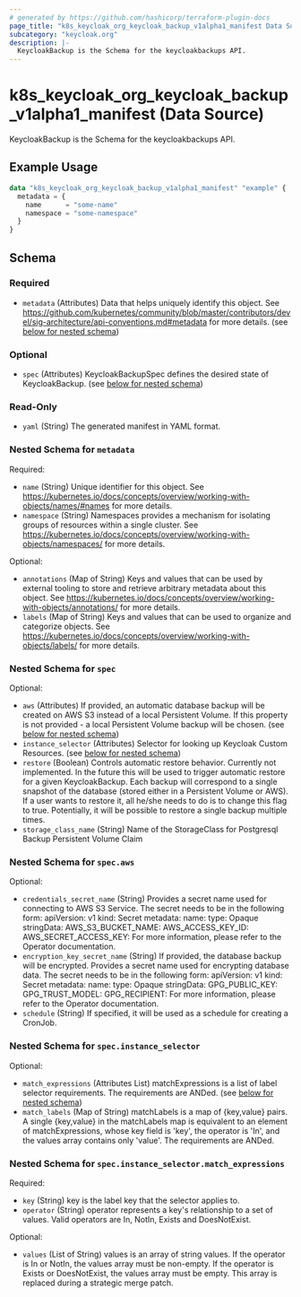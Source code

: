 ```yaml
---
# generated by https://github.com/hashicorp/terraform-plugin-docs
page_title: "k8s_keycloak_org_keycloak_backup_v1alpha1_manifest Data Source - terraform-provider-k8s"
subcategory: "keycloak.org"
description: |-
  KeycloakBackup is the Schema for the keycloakbackups API.
---
```


# k8s_keycloak_org_keycloak_backup_v1alpha1_manifest (Data Source)

KeycloakBackup is the Schema for the keycloakbackups API.

## Example Usage

```terraform
data "k8s_keycloak_org_keycloak_backup_v1alpha1_manifest" "example" {
  metadata = {
    name      = "some-name"
    namespace = "some-namespace"
  }
}
```

<!-- schema generated by tfplugindocs -->
## Schema

### Required

- `metadata` (Attributes) Data that helps uniquely identify this object. See https://github.com/kubernetes/community/blob/master/contributors/devel/sig-architecture/api-conventions.md#metadata for more details. (see [below for nested schema](#nestedatt--metadata))

### Optional

- `spec` (Attributes) KeycloakBackupSpec defines the desired state of KeycloakBackup. (see [below for nested schema](#nestedatt--spec))

### Read-Only

- `yaml` (String) The generated manifest in YAML format.

<a id="nestedatt--metadata"></a>
### Nested Schema for `metadata`

Required:

- `name` (String) Unique identifier for this object. See https://kubernetes.io/docs/concepts/overview/working-with-objects/names/#names for more details.
- `namespace` (String) Namespaces provides a mechanism for isolating groups of resources within a single cluster. See https://kubernetes.io/docs/concepts/overview/working-with-objects/namespaces/ for more details.

Optional:

- `annotations` (Map of String) Keys and values that can be used by external tooling to store and retrieve arbitrary metadata about this object. See https://kubernetes.io/docs/concepts/overview/working-with-objects/annotations/ for more details.
- `labels` (Map of String) Keys and values that can be used to organize and categorize objects. See https://kubernetes.io/docs/concepts/overview/working-with-objects/labels/ for more details.


<a id="nestedatt--spec"></a>
### Nested Schema for `spec`

Optional:

- `aws` (Attributes) If provided, an automatic database backup will be created on AWS S3 instead of a local Persistent Volume. If this property is not provided - a local Persistent Volume backup will be chosen. (see [below for nested schema](#nestedatt--spec--aws))
- `instance_selector` (Attributes) Selector for looking up Keycloak Custom Resources. (see [below for nested schema](#nestedatt--spec--instance_selector))
- `restore` (Boolean) Controls automatic restore behavior. Currently not implemented. In the future this will be used to trigger automatic restore for a given KeycloakBackup. Each backup will correspond to a single snapshot of the database (stored either in a Persistent Volume or AWS). If a user wants to restore it, all he/she needs to do is to change this flag to true. Potentially, it will be possible to restore a single backup multiple times.
- `storage_class_name` (String) Name of the StorageClass for Postgresql Backup Persistent Volume Claim

<a id="nestedatt--spec--aws"></a>
### Nested Schema for `spec.aws`

Optional:

- `credentials_secret_name` (String) Provides a secret name used for connecting to AWS S3 Service. The secret needs to be in the following form: apiVersion: v1 kind: Secret metadata: name: <Secret name> type: Opaque stringData: AWS_S3_BUCKET_NAME: <S3 Bucket Name> AWS_ACCESS_KEY_ID: <AWS Access Key ID> AWS_SECRET_ACCESS_KEY: <AWS Secret Key> For more information, please refer to the Operator documentation.
- `encryption_key_secret_name` (String) If provided, the database backup will be encrypted. Provides a secret name used for encrypting database data. The secret needs to be in the following form: apiVersion: v1 kind: Secret metadata: name: <Secret name> type: Opaque stringData: GPG_PUBLIC_KEY: <GPG Public Key> GPG_TRUST_MODEL: <GPG Trust Model> GPG_RECIPIENT: <GPG Recipient> For more information, please refer to the Operator documentation.
- `schedule` (String) If specified, it will be used as a schedule for creating a CronJob.


<a id="nestedatt--spec--instance_selector"></a>
### Nested Schema for `spec.instance_selector`

Optional:

- `match_expressions` (Attributes List) matchExpressions is a list of label selector requirements. The requirements are ANDed. (see [below for nested schema](#nestedatt--spec--instance_selector--match_expressions))
- `match_labels` (Map of String) matchLabels is a map of {key,value} pairs. A single {key,value} in the matchLabels map is equivalent to an element of matchExpressions, whose key field is 'key', the operator is 'In', and the values array contains only 'value'. The requirements are ANDed.

<a id="nestedatt--spec--instance_selector--match_expressions"></a>
### Nested Schema for `spec.instance_selector.match_expressions`

Required:

- `key` (String) key is the label key that the selector applies to.
- `operator` (String) operator represents a key's relationship to a set of values. Valid operators are In, NotIn, Exists and DoesNotExist.

Optional:

- `values` (List of String) values is an array of string values. If the operator is In or NotIn, the values array must be non-empty. If the operator is Exists or DoesNotExist, the values array must be empty. This array is replaced during a strategic merge patch.
